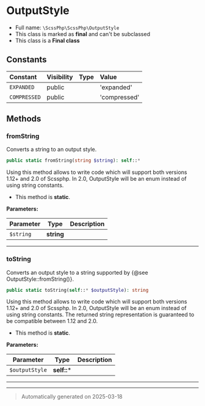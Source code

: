 
# OutputStyle





* Full name: `\ScssPhp\ScssPhp\OutputStyle`
* This class is marked as **final** and can't be subclassed
* This class is a **Final class**


## Constants

| Constant | Visibility | Type | Value |
|:---------|:-----------|:-----|:------|
|`EXPANDED`|public| |&#039;expanded&#039;|
|`COMPRESSED`|public| |&#039;compressed&#039;|


## Methods


### fromString

Converts a string to an output style.

```php
public static fromString(string $string): self::*
```

Using this method allows to write code which will support both
versions 1.12+ and 2.0 of Scssphp. In 2.0, OutputStyle will be
an enum instead of using string constants.

* This method is **static**.




**Parameters:**

| Parameter | Type | Description |
|-----------|------|-------------|
| `$string` | **string** |  |





***

### toString

Converts an output style to a string supported by {@see OutputStyle::fromString()}.

```php
public static toString(self::* $outputStyle): string
```

Using this method allows to write code which will support both
versions 1.12+ and 2.0 of Scssphp. In 2.0, OutputStyle will be
an enum instead of using string constants.
The returned string representation is guaranteed to be compatible
between 1.12 and 2.0.

* This method is **static**.




**Parameters:**

| Parameter | Type | Description |
|-----------|------|-------------|
| `$outputStyle` | **self::*** |  |





***


***
> Automatically generated on 2025-03-18
